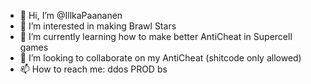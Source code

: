 - 👋 Hi, I’m @IllkaPaananen
- 👀 I’m interested in making Brawl Stars
- 🌱 I’m currently learning how to make better AntiCheat in Supercell games
- 💞️ I’m looking to collaborate on my AntiCheat (shitcode only allowed)
- 📫 How to reach me: ddos PROD bs 

<!---
IllkaPaananen/IllkaPaananen is a ✨ special ✨ repository because its `README.md` (this file) appears on your GitHub profile.
You can click the Preview link to take a look at your changes.
--->
